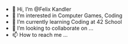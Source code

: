 - 👋 Hi, I’m @Felix Kandler
- 👀 I’m interested in Computer Games, Coding
- 🌱 I’m currently learning Coding at 42 School
- 💞️ I’m looking to collaborate on ...
- 📫 How to reach me ...

<!---
FKandlerGIT/FKandlerGIT is a ✨ special ✨ repository because its `README.md` (this file) appears on your GitHub profile.
You can click the Preview link to take a look at your changes.
--->
